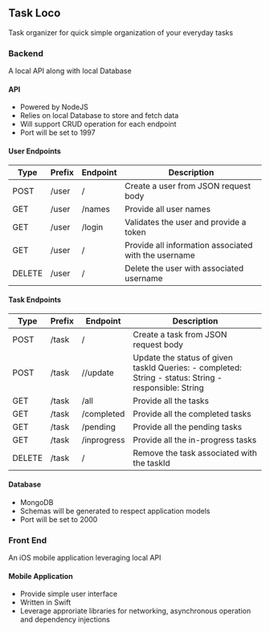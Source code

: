 ## Task Loco
Task organizer for quick simple organization of your everyday tasks

### Backend
A local API along with local Database

#### API
- Powered by NodeJS
- Relies on local Database to store and fetch data
- Will support CRUD operation for each endpoint
- Port will be set to 1997

#### User Endpoints
| Type   | Prefix | Endpoint    | Description                                          |
|--------|--------|-------------|------------------------------------------------------|
| POST   | /user  | /           | Create a user from JSON request body                 |
| GET    | /user  | /names      | Provide all user names                               |
| GET    | /user  | /login      | Validates the user and provide a token               |
| GET    | /user  | /<username> | Provide all information associated with the username |
| DELETE | /user  | /<username> | Delete the user with associated username             |

#### Task Endpoints
| Type   | Prefix | Endpoint         | Description                                                                                              |
|--------|--------|------------------|----------------------------------------------------------------------------------------------------------|
| POST   | /task  | /                | Create a task from JSON request body                                                                     |
| POST   | /task  | /<taskId>/update | Update the status of given taskId Queries: - completed: String - status: String - responsible: String    |
| GET    | /task  | /all             | Provide all the tasks                                                                                    |
| GET    | /task  | /completed       | Provide all the completed tasks                                                                          |
| GET    | /task  | /pending         | Provide all the pending tasks                                                                            |
| GET    | /task  | /inprogress      | Provide all the in-progress tasks                                                                        |
| DELETE | /task  | /<taskId>        | Remove the task associated with the taskId                                                               |

#### Database
- MongoDB
- Schemas will be generated to respect application models
- Port will be set to 2000

### Front End
An iOS mobile application leveraging local API

#### Mobile Application
- Provide simple user interface
- Written in Swift
- Leverage approriate libraries for networking, asynchronous operation and dependency injections
